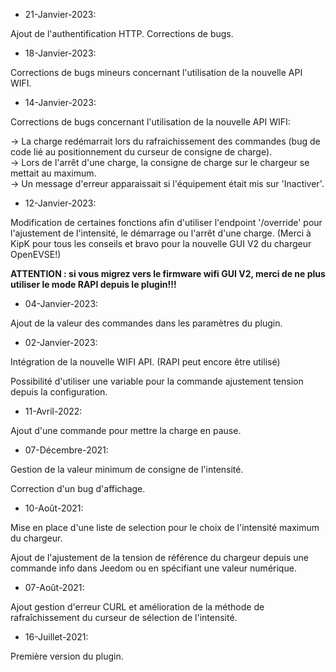 * 21-Janvier-2023:

Ajout de l'authentification HTTP.
Corrections de bugs.

* 18-Janvier-2023:

Corrections de bugs mineurs concernant l'utilisation de la nouvelle API WIFI.

* 14-Janvier-2023:

Corrections de bugs concernant l'utilisation de la nouvelle API WIFI:

-> La charge redémarrait lors du rafraichissement des commandes (bug de code lié au positionnement du curseur de consigne de charge).  
-> Lors de l'arrêt d'une charge, la consigne de charge sur le chargeur se mettait au maximum.  
-> Un message d'erreur apparaissait si l'équipement était mis sur 'Inactiver'.

* 12-Janvier-2023:

Modification de certaines fonctions afin d'utiliser l'endpoint '/override' pour l'ajustement de l'intensité, le démarrage ou l'arrêt d'une charge. (Merci à KipK pour tous les conseils et bravo pour la nouvelle GUI V2 du chargeur OpenEVSE!)

**ATTENTION : si vous migrez vers le firmware wifi GUI V2, merci de ne plus utiliser le mode RAPI depuis le plugin!!!**

* 04-Janvier-2023:

Ajout de la valeur des commandes dans les paramètres du plugin.

* 02-Janvier-2023:

Intégration de la nouvelle WIFI API. (RAPI peut encore être utilisé)

Possibilité d'utiliser une variable pour la commande ajustement tension depuis la configuration.

* 11-Avril-2022:

Ajout d'une commande pour mettre la charge en pause.

* 07-Décembre-2021:

Gestion de la valeur minimum de consigne de l'intensité.

Correction d'un bug d'affichage.

* 10-Août-2021:

Mise en place d'une liste de selection pour le choix de l'intensité maximum du chargeur.

Ajout de l'ajustement de la tension de référence du chargeur depuis une commande info dans Jeedom ou en spécifiant une valeur numérique.
				
* 07-Août-2021:

Ajout gestion d'erreur CURL et amélioration de la méthode de rafraîchissement du curseur de sélection de l'intensité.

* 16-Juillet-2021:

Première version du plugin.
